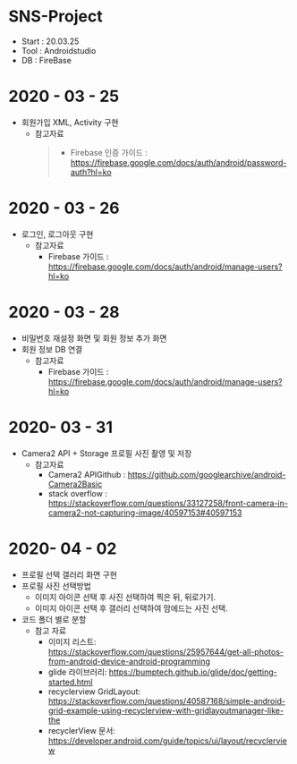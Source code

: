 # SNS-Project
* Start : 20.03.25
* Tool : Androidstudio
* DB : FireBase

# 2020 - 03 - 25
* 회원가입 XML, Activity 구현
  * 참고자료
    > * Firebase 인증 가이드 : https://firebase.google.com/docs/auth/android/password-auth?hl=ko
# 2020 - 03 - 26
* 로그인, 로그아웃 구현
  * 참고자료
    * Firebase 가이드 : https://firebase.google.com/docs/auth/android/manage-users?hl=ko
# 2020 - 03 - 28
* 비밀번호 재설정 화면 및 회원 정보 추가 화면
* 회원 정보 DB 연결
  * 참고자료
    * Firebase 가이드 : https://firebase.google.com/docs/auth/android/manage-users?hl=ko
# 2020- 03 - 31
* Camera2 API + Storage 프로필 사진 촬영 및 저장
  * 참고자료 
    * Camera2 APIGithub : https://github.com/googlearchive/android-Camera2Basic
    * stack overflow : https://stackoverflow.com/questions/33127258/front-camera-in-camera2-not-capturing-image/40597153#40597153
# 2020- 04 - 02
* 프로필 선택 갤러리 화면 구현
* 프로필 사진 선택방법
  * 이미지 아이콘 선택 후 사진 선택하여 찍은 뒤, 뒤로가기.
  * 이미지 아이콘 선택 후 갤러리 선택하여 맘에드는 사진 선택.
* 코드 폴더 별로 분할
  * 참고 자료
    * 이미지 리스트: https://stackoverflow.com/questions/25957644/get-all-photos-from-android-device-android-programming
    * glide 라이브러리: https://bumptech.github.io/glide/doc/getting-started.html
    * recyclerview GridLayout: https://stackoverflow.com/questions/40587168/simple-android-grid-example-using-recyclerview-with-gridlayoutmanager-like-the
    * recyclerView 문서: https://developer.android.com/guide/topics/ui/layout/recyclerview
